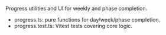 Progress utilities and UI for weekly and phase completion.

- progress.ts: pure functions for day/week/phase completion.
- progress.test.ts: Vitest tests covering core logic.
